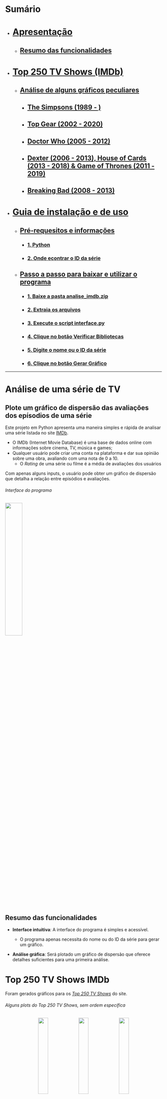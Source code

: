 # Sumário
- # [Apresentação](#análise-de-uma-série-de-tv)
  - ## [Resumo das funcionalidades](#resumo_funcionalidades)
- # [Top 250 TV Shows (IMDb)](#top_250)
  - ## [Análise de alguns gráficos peculiares](graficos_peculiares)
    - ## [The Simpsons (1989 - )](#simpsons)
    - ## [Top Gear (2002 - 2020)](#top_gear)
    - ## [Doctor Who (2005 - 2012)](#doctor_who)
    - ## [Dexter (2006 - 2013), House of Cards (2013 - 2018) & Game of Thrones (2011 - 2019)](#dexter_hoc_got)
    - ## [Breaking Bad (2008 - 2013)](#breaking_bad)
- # [Guia de instalação e de uso](#guia)
  - ## [Pré-requesitos e informações](#pre_requisitos)
    - ### [1. Python](#instalar_python)
    - ### [2. Onde econtrar o ID da série](#id_da_serie)
  - ## [Passo a passo para baixar e utilizar o programa](#como-baixar-e-utilizar-o-programa)
    - ### [1. Baixe a pasta analise_imdb.zip](#baixar_pasta_analise_imdb)
    - ### [2. Extraia os arquivos](#extrair_pasta_analise_imdb)
    - ### [3. Execute o script interface.py](#executar_interface)
    - ### [4. Clique no botão Verificar Bibliotecas](#clicar_botao_verificar_bibliotecas)
    - ### [5. Digite o nome ou o ID da série](#inputs)
    - ### [6. Clique no botão Gerar Gráfico](#gerar_grafico)
------------------------

# Análise de uma série de TV

## Plote um gráfico de dispersão das avaliações dos epísodios de uma série

Este projeto em Python apresenta uma maneira simples e rápida de analisar uma série listada no site [IMDb](https://www.imdb.com/). 
- O IMDb (Internet Movie Database) é uma base de dados online com informações sobre cinema, TV, música e games;
- Qualquer usuário pode criar uma conta na plataforma e dar sua opinião sobre uma obra, avaliando com uma nota de 0 a 10.
  - O *Rating* de uma série ou filme é a média de avaliações dos usuários
  
Com apenas alguns inputs, o usuário pode obter um gráfico de dispersão que detalha a relação entre episódios e avaliações.

###### Interface do programa
<img align="center" width='33%' src="https://i.postimg.cc/jqHYTSRK/interface.png">

<a name="resumo_funcionalidades"></a>
## Resumo das funcionalidades
- **Interface intuitiva**: A interface do programa é simples e acessível.
   - O programa apenas necessita do nome ou do ID da série para gerar um gráfico.

- **Análise gráfica**: Será plotado um gráfico de dispersão que oferece detalhes suficientes para uma primeira análise.

<a name="top_250"></a>
# Top 250 TV Shows IMDb
Foram gerados gráficos para os [*Top 250 TV Shows*](https://m.imdb.com/chart/toptv/?ref_=nv_tvv_250) do site.
###### Alguns *plots* do Top 250 TV Shows, sem ordem específica
<p align="center" width="100%">
    <img width="25%" src="https://i.postimg.cc/8cX0452f/R1-Breaking-Bad.png"> 
    <img width="25%" src="https://i.postimg.cc/brw51bBj/R2-Planet-Earth-II.png"> 
    <img width="25%" src="https://i.postimg.cc/43GBzVYF/R18-The-World-at-War.png">
    <img width="25%" src="https://i.postimg.cc/cLymSwB4/R23-The-Twilight-Zone.png">
    <img width="25%" src="https://i.postimg.cc/Xqr8VgPX/R20-Attack-on-Titan.png">
    <img width="25%" src="https://i.postimg.cc/tTM3mxgb/R28-TVF-Pitchers.png">
    <img width="25%" src="https://i.postimg.cc/Kc0wxq1c/R3-Band-of-Brothers.png">
    <img width="25%" src="https://i.postimg.cc/mgCmz8gH/R15-The-Sopranos.png">
    <img width="25%" src="https://i.postimg.cc/BZjkZ5Hx/R33-Better-Call-Saul.png">
    <img width="25%" src="https://i.postimg.cc/7ZnQtKry/R32-The-Office-USA.png">
    <img width="25%" src="https://i.postimg.cc/s2PH8wFr/R7_-_The_Wire.png">
    <img width="25%" src="https://i.postimg.cc/HWvZfrNV/R14-Game-of-Thrones.png">
    <img width="25%" src="https://i.postimg.cc/rFtJ3QWP/R24-Fullmetal-Alchemist-Brotherhood.png">
    <img width="25%" src="https://i.postimg.cc/kMHsTkVS/R22-Rick-and-Morty.png">
    <img width="25%" src="https://i.postimg.cc/MGYttHRZ/R17-Critical-Role.png">
</p>

<h6 align="center">
  
[...]

</h6>

------------------------

<h3 align="center">
  
Você pode acessar toda a lista de gráficos clicando [neste link](https://drive.google.com/drive/folders/1Kz9c25IGAVdHTS8WLWV7Xjy7M59EencQ)

</h3>

------------------------


<a name="graficos_peculiares"></a>
## A seguir estão algumas representações gráficas interessantes que foram geradas:

<a name="simpsons"></a>
### The Simpsons (1989 - ) 
<img width="80%" src="https://i.postimg.cc/hGRL7dCZ/R104-The-Simpsons.png">

[The Simpsons](https://www.imdb.com/title/tt0096697/) é uma dos desenhos mais antigos da televisão, além de ser uma das séries com maior número de episódios e temporadas. O gráfico revela a decadência da qualidade do programa. Entretanto, ao levar em consideração que já se passaram 35 anos desde o lançamento do primeiro episódio, podemos dizer que a animação como um todo teve um ótimo desempenho geral.

<a name="top_gear"></a>
### Top Gear (2002 - 2020)
<img width="80%" src="https://i.postimg.cc/mgMGLv1f/R133-Top-Gear.png">

Pelo gráfico, é possível notar que [Top Gear](https://www.imdb.com/title/tt1628033/) esteve em ascendência contínua por surpreendentes 22 temporadas. Já a partir da 23ª Season, houve uma queda brutal na qualidade da série, o que foi parcialmente recuperado nas temporadas seguintes.

<a name="doctor_who"></a>
### Doctor Who (2005 - 2012)
<img width="80%" src="https://i.postimg.cc/GpqgdKKn/R156-Doctor-Who.png">

[Doctor Who](https://www.imdb.com/title/tt0436992/) apresenta uma peculiaridade intrigante: por mais que as avaliações dos seus episódios sejam um tanto quanto inconsistentes, o rating médio, tanto da maioria das temporadas como o geral (8,6) é muito bom.

<a name="dexter_hoc_got"></a>
### Dexter (2006 - 2013), House of Cards (2013 - 2018) & Game of Thrones (2011 - 2019)
<img width="80%" src="https://i.postimg.cc/sx9wHJvL/R155-Dexter.png">
<img width="80%" src="https://i.postimg.cc/BnwNzbnJ/R169-House-of-Cards.png">
<img width="80%" src="https://i.postimg.cc/HWvZfrNV/R14-Game-of-Thrones.png">

[Dexter](https://www.imdb.com/title/tt0773262/), [House of Cards](https://www.imdb.com/title/tt1856010/) e [Game of Thrones](https://www.imdb.com/title/tt0944947/) são exemplos de séries que, de acordo com seus telespectadores, poderiam ter tido finais muito mais satisfatórios e congruentes.

<a name="breaking_bad"></a>
### Breaking Bad (2008 - 2013) 
<img width="80%" src="https://i.postimg.cc/8cX0452f/R1-Breaking-Bad.png">

Em contrapartida, [Breaking Bad](https://www.imdb.com/title/tt0903747/) apresenta um desempenho fenomenal, sendo a série com melhor avaliação do site. Além de manter uma média ascendente incrível, teve um final extremamente satisfatório, com direito a episódios com avaliações de 9.9 ([S5 E16](https://www.imdb.com/title/tt2301455/?ref_=ttep_ep16)) e 10 ([S5 E14](https://www.imdb.com/title/tt2301451/?ref_=ttep_ep14)) na temporada 5, a última temporada do programa. 

------------------------

<a name="guia"></a>
# Guia de instalação e de uso

<a name="pre_requisitos"></a>
## Pré-requisitos e informações


<a name="instalar_python"></a>
### 1. Instale o Python em seu computador

- É **necessário** que o usuário tenha Python instalado em sua máquina

- Acesse [python.org](https://www.python.org/downloads/) e baixe Python para seu sistema operacional

> [!WARNING]
> ***Certifique-se de marcar a opção Add python.exe to PATH!***
  
###### Instalador do Python
<img align="center" width='65%' src="https://i.postimg.cc/wxkf5Tp4/python-installer.png">

<a name="id_da_serie"></a>
### 2. ID da série
> [!IMPORTANT]
> Caso existam séries com mesmo nome, digite o ID ao invés do título
- O ID pode ser encontrado na URL da página da série no site, como mostra o exemplo abaixo:

###### O ID da série sempre será os números que sucedem o 'tt'; no caso de Breaking Bad, o ID da série é 0903747
<img align="center" width='65%' src="https://i.postimg.cc/BQGhPppD/id.png">

###### URL: https://www.imdb.com/title/tt0903747/

------------------------

## Como baixar e utilizar o programa

<a name="baixar_pasta_analise_imdb"></a>
### 1. Baixe a pasta [analise_imdb.zip](https://github.com/mathgone/Analise-Serie-de-TV/blob/main/analise_imdb.zip)
------------------------

<a name="extrair_pasta_analise_imdb"></a>
### 2. Extraia os arquivos

> [!IMPORTANT]
> Para garantir o funcionamento do programa, mantenha todos os arquivos extraídos em um único diretório.

###### Extração de arquivos zip
<img align="center" width='50%' src="https://i.postimg.cc/8kqvbKvy/extrair-pasta.png">

------------------------

<a name="executar_interface"></a>
### 3. Execute o script [interface.py](https://github.com/mathgone/Analise-Serie-de-TV/blob/main/analise_imdb/interface.py)

> [!TIP]
> Segurando a tecla ALT, você pode arrastar o arquivo interface.py para outro diretório para criar um atalho.

###### Interface do programa
<img align="center" width='33%' src="https://i.postimg.cc/jqHYTSRK/interface.png">

------------------------

<a name="clicar_botao_verificar_bibliotecas"></a>
### 4. Clique no botão <img align="center" width="10%" src="https://i.postimg.cc/s2Mzgc2W/verificar-bibliotecas.png"> 

- Este botão irá executar o script [setup.py](https://github.com/mathgone/Analise-Serie-de-TV/blob/main/analise_imdb/setup.py)
- Será feito o download de todos os módulos necessários para o funcionamento do programa
------------------------

<a name="inputs"></a>
### 5. Digite o nome ou ID da série
> [!IMPORTANT]
> Caso existam séries com mesmo título, utilize o ID

###### Série: Breaking Bad | ID: 0903747
<p align="left" width="100%">
    <img width="25%" src="https://i.postimg.cc/1z1hcNcn/breaking-bad-titulo.png">   
    <img width="25%" src="https://i.postimg.cc/LXN8bVN0/breaking-bad-id.png"> 
  
</p>

Ambos os métodos irão funcionar

------------------------

<a name="gerar_grafico"></a>
### 6. Clique no botão <img align="center" width='10%' src="https://i.postimg.cc/GtPtj16G/gerar-grafico.png">

- Este botão irá executar o script [generate_graph.py](https://github.com/mathgone/Analise-Serie-de-TV/blob/main/analise_imdb/generate_graph.py)
- Será plotado um gráfico de dispersão relacionando Episódios x Avaliações
- Os dados serão salvos na pasta **Gráficos**
------------------------
